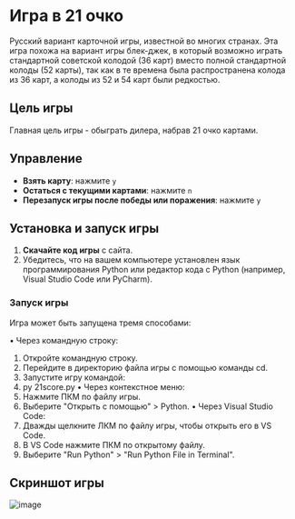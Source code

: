 # Игра в 21 очко

Русский вариант карточной игры, известной во многих странах. Эта игра похожа на вариант игры блек-джек, в который возможно играть стандартной советской колодой (36 карт) вместо полной стандартной колоды (52 карты), так как в те времена была распространена колода из 36 карт, а колоды из 52 и 54 карт были редкостью.

## Цель игры
Главная цель игры - обыграть дилера, набрав 21 очко картами.

## Управление
- **Взять карту**: нажмите `y`
- **Остаться с текущими картами**: нажмите `n`
- **Перезапуск игры после победы или поражения**: нажмите `y`

## Установка и запуск игры
1. **Скачайте код игры** с сайта.
2. Убедитесь, что на вашем компьютере установлен язык программирования Python или редактор кода с Python (например, Visual Studio Code или PyCharm).

### Запуск игры
Игра может быть запущена тремя способами:

•	Через командную строку:
1.	Откройте командную строку.
2.	Перейдите в директорию файла игры с помощью команды cd.
3.	Запустите игру командой: 
4.	py 21score.py
•	Через контекстное меню:
1.	Нажмите ПКМ по файлу игры.
2.	Выберите "Открыть с помощью" > Python.
•	Через Visual Studio Code:
1.	Дважды щелкните ЛКМ по файлу игры, чтобы открыть его в VS Code.
2.	В VS Code нажмите ПКМ по открытому файлу.
3.	Выберите "Run Python" > "Run Python File in Terminal".


## Скриншот игры
![image](https://github.com/user-attachments/assets/17603247-59b2-4c00-b546-81fc0f6d6823)

